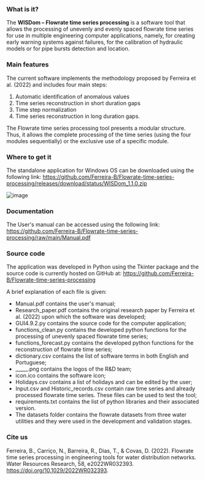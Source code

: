 ### **What is it?**

The **WISDom – Flowrate time series processing** is a software tool that allows the processing of unevenly and evenly spaced flowrate time series for use in multiple engineering computer applications, namely, for creating early warning systems against failures, for the calibration of hydraulic models or for pipe bursts detection and location. 

### **Main features**

The current software implements the methodology proposed by Ferreira et al. (2022) and includes four main steps:

1. Automatic identification of anomalous values
2. Time series reconstruction in short duration gaps
3. Time step normalization
4. Time series reconstruction in long duration gaps.

The Flowrate time series processing tool presents a modular structure. Thus, it allows the complete processing of the time series (using the four modules sequentially) or the exclusive use of a specific module. 

### **Where to get it**


The standalone application for Windows OS can be downloaded using the following link: https://github.com/Ferreira-B/Flowrate-time-series-processing/releases/download/status/WISDom_1.1.0.zip

![image](https://user-images.githubusercontent.com/92049028/185946163-bb420944-a4f3-4537-8a1e-303db2a6a93f.png)

### **Documentation**
The User's manual can be accessed using the following link: https://github.com/Ferreira-B/Flowrate-time-series-processing/raw/main/Manual.pdf

### **Source code**

The application was developed in Python using the Tkinter package and the source code is currently hosted on GitHub at: https://github.com/Ferreira-B/Flowrate-time-series-processing

A brief explanation of each file is given:
- Manual.pdf contains the user's manual;
- Research_paper.pdf contains the original research paper by Ferreira et al. (2022) upon which the software was developed;
- GUI4.9.2.py contains the source code for the computer application;
- functions_clean.py contains the developed python functions for the processing of unevenly spaced flowrate time series;
- functions_forecast.py contains the developed python functions for the reconstruction of flowrate time series;
- dictionary.csv contains the list of software terms in both English and Portuguese;
- _____.png contains the logos of the R&D team;
- icon.ico contains the software icon;
- Holidays.csv contains a list of holidays and can be edited by the user;
- Input.csv and Historic_records.csv contain raw time series and already processed flowrate time series. These files can be used to test the tool;
- requirements.txt contains the list of python libraries and their associated version.
- The datasets folder contains the flowrate datasets from three water utilities and they were used in the development and validation stages.

### **Cite us**

Ferreira, B., Carriço, N., Barreira, R., Dias, T., & Covas, D. (2022). Flowrate time series processing in engineering tools for water distribution networks. Water Resources Research, 58, e2022WR032393. https://doi.org/10.1029/2022WR032393.

